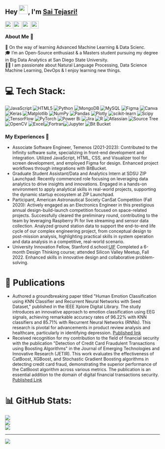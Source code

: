 ## Hey <img src="https://github.com/TheDudeThatCode/TheDudeThatCode/blob/master/Assets/Hi.gif" width="29px">, I'm [Sai Tejasri!](https://saitejasri1.github) 


<a href="https://www.linkedin.com/in/saitejasri/">
  <img align="left" width="24px" src="https://cdn.jsdelivr.net/npm/simple-icons@v3/icons/linkedin.svg"  />
</a>
<a href="https://twitter.com/SAITEJASRI24">
  <img align="left" width="26px" src="https://cdn.jsdelivr.net/npm/simple-icons@v3/icons/twitter.svg" />
</a>
<a href="mailto:ysaitejasrigrad@gmail.com">
  <img align="left" width="26px" src="https://cdn.jsdelivr.net/npm/simple-icons@v3/icons/gmail.svg" />
</a>
<a href="https://medium.com/@saitejasri10">
  <img align="left" width="24px" src="https://cdn.jsdelivr.net/npm/simple-icons@v3/icons/medium.svg"  />
</a>
<br />

### About Me 🚀
🌱 On the way of learning Advanced Machine Learning & Data Scienc. </br>
🎓 I’m an Open-Source enthusiast & a Masters student pursuing my degree in Big Data Analytics at San Diego State University. </br>
👨‍💻  I am passionate about Natural Language Processing, Data Science Machine Learning, DevOps & I enjoy learning new things. </br>

# 💻 Tech Stack:
 ![JavaScript](https://img.shields.io/badge/javascript-%23323330.svg?style=for-the-badge&logo=javascript&logoColor=%23F7DF1E) ![HTML5](https://img.shields.io/badge/html5-%23E34F26.svg?style=for-the-badge&logo=html5&logoColor=white) ![Python](https://img.shields.io/badge/python-3670A0?style=for-the-badge&logo=python&logoColor=ffdd54)   ![MongoDB](https://img.shields.io/badge/MongoDB-%234ea94b.svg?style=for-the-badge&logo=mongodb&logoColor=white) ![MySQL](https://img.shields.io/badge/mysql-%2300000f.svg?style=for-the-badge&logo=mysql&logoColor=white) ![Figma](https://img.shields.io/badge/figma-%23F24E1E.svg?style=for-the-badge&logo=figma&logoColor=white) ![Canva](https://img.shields.io/badge/Canva-%2300C4CC.svg?style=for-the-badge&logo=Canva&logoColor=white)  ![Keras](https://img.shields.io/badge/Keras-%23D00000.svg?style=for-the-badge&logo=Keras&logoColor=white) ![Matplotlib](https://img.shields.io/badge/Matplotlib-%23ffffff.svg?style=for-the-badge&logo=Matplotlib&logoColor=black) ![NumPy](https://img.shields.io/badge/numpy-%23013243.svg?style=for-the-badge&logo=numpy&logoColor=white) ![Pandas](https://img.shields.io/badge/pandas-%23150458.svg?style=for-the-badge&logo=pandas&logoColor=white) ![Plotly](https://img.shields.io/badge/Plotly-%233F4F75.svg?style=for-the-badge&logo=plotly&logoColor=white) ![scikit-learn](https://img.shields.io/badge/scikit--learn-%23F7931E.svg?style=for-the-badge&logo=scikit-learn&logoColor=white) ![Scipy](https://img.shields.io/badge/SciPy-%230C55A5.svg?style=for-the-badge&logo=scipy&logoColor=%white) ![TensorFlow](https://img.shields.io/badge/TensorFlow-%23FF6F00.svg?style=for-the-badge&logo=TensorFlow&logoColor=white) ![PyTorch](https://img.shields.io/badge/PyTorch-%23EE4C2C.svg?style=for-the-badge&logo=PyTorch&logoColor=white)  ![Power Bi](https://img.shields.io/badge/power_bi-F2C811?style=for-the-badge&logo=powerbi&logoColor=black) ![Jira](https://img.shields.io/badge/jira-%20yellow?style=for-the-badge&logo=jira&logoColor=blue&labelColor=black&color=black) ![R](https://img.shields.io/badge/R-purple?style=for-the-badge&logo=R&logoColor=blue&color=green) ![Atlassian](https://img.shields.io/badge/atlassian-%20green?style=for-the-badge&logo=atlassian&logoColor=blue&color=white) ![Source Tree](https://img.shields.io/badge/sourcetree-blue?style=for-the-badge&logo=sourcetree&logoColor=blue&color=grey) ![OpenCV](https://img.shields.io/badge/opencv-brown?style=for-the-badge&logo=opencv&logoColor=blue&color=brown) ![Excel](https://img.shields.io/badge/microsoftexcel-brown?style=for-the-badge&logo=microsoftexcel&logoColor=blue&color=green)![Fortran](https://img.shields.io/badge/Fortran-brown?style=for-the-badge&logo=Fortran&logoColor=blue&color=black)![Jupyter](https://img.shields.io/badge/jupyter-brown?style=for-the-badge&logo=jupyter&logoColor=blue&color=yellow) ![Bit Bucket](https://img.shields.io/badge/bitbucket-brown?style=for-the-badge&logo=bitbucket&logoColor=blue&color=orange
)

### My Experiences 🙌
- Associate Software Engineer, Temenos (2021-2023): Contributed to the Infinity software suite, specializing in front-end development and integration. Utilized JavaScript, HTML, CSS, and Visualizer tool for screen development, and employed Figma for design. Enhanced project workflows through integrations with BitBucket.
- Graduate Student Assistant/Data and Analytics Intern at SDSU ZIP Launchpad: Recently commenced role focusing on leveraging data analytics to drive insights and innovations. Engaged in a hands-on environment to apply analytical skills in real-world projects, supporting the dynamic startup ecosystem at ZIP Launchpad.
- Participant, American Astronautical Society CanSat Competition (Fall 2020): Actively engaged as an Electronics Engineer in this prestigious annual design-build-launch competition focused on space-related projects. Successfully cleared the preliminary round, contributing to the team by leveraging Raspberry Pi for live streaming and sensor data collection. Analyzed ground station data to support the end-to-end life cycle of our complex engineering project, from conceptual design to post-mission analysis, highlighting practical skills in system operation and data analysis in a competitive, real-world scenario.
- University Innovation Fellow, Stanford d.school:[UIF](https://universityinnovation.org/wiki/Fellow:Saisri) Completed a 6-month Design Thinking course; attended Silicon Valley Meetup, Fall 2022. Enhanced skills in innovative design and collaborative problem-solving.


# 📝 Publications
- Authored a groundbreaking paper titled "Human Emotion Classification using KNN Classifier and Recurrent Neural Networks with Seed Dataset," published in the IEEE Xplore Digital Library. The study introduces an innovative approach to emotion classification using EEG signals, achieving remarkable accuracy rates of 96.22% with KNN classifiers and 85.71% with Recurrent Neural Networks (RNNs). This research is pivotal for advancements in product review analysis and healthcare, particularly in identifying depression. [Published link](https://ieeexplore.ieee.org/document/9754091)
- Received recognition for my contribution to the field of financial security with the publication "Detection of Credit Card Fraudulent Transactions using Boosting Algorithms" in the Journal of Emerging Technologies and Innovative Research (JETIR). This work evaluates the effectiveness of CatBoost, XGBoost, and Stochastic Gradient Boosting algorithms in detecting credit card fraud, demonstrating the superior performance of the CatBoost algorithm across various metrics. The publication is an essential addition to the domain of digital financial transactions security. [Published Link](https://www.jetir.org/view?paper=JETIR2102248)


  
# 📊 GitHub Stats:
![](https://github-readme-stats.vercel.app/api?username=saitejasri1&theme=dark&hide_border=false&include_all_commits=false&count_private=false)<br/>
![](https://github-readme-streak-stats.herokuapp.com/?user=saitejasri1&theme=dark&hide_border=false)<br/>
![](https://github-readme-stats.vercel.app/api/top-langs/?username=saitejasri1&theme=dark&hide_border=false&include_all_commits=false&count_private=false&layout=compact)



---
[![](https://visitcount.itsvg.in/api?id=saitejasri1&label=Profile%20Views&color=10&pretty=false)](https://visitcount.itsvg.in)
